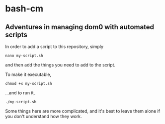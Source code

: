 bash-cm
=======

Adventures in managing dom0 with automated scripts
--------------------------------------------------

In order to add a script to this repository, simply

`nano my-script.sh`

and then add the things you need to add to the script.

To make it executable,

`chmod +x my-script.sh`

...and to run it,

`./my-script.sh`

Some things here are more complicated, and it's best to leave them alone if you don't understand how they work.

